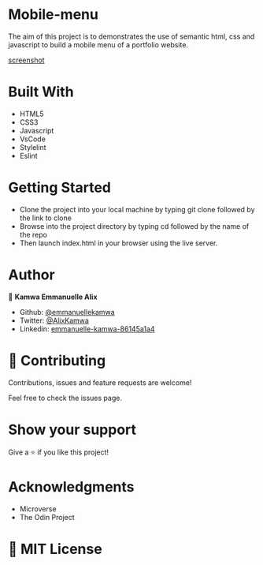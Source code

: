 # Mobile-menu

The aim of this project is to demonstrates the use of semantic html, css and javascript to build a mobile menu of a portfolio website.

[screenshot](screenshot.png)

# Built With

- HTML5
- CSS3
- Javascript
- VsCode
- Stylelint
- Eslint

# Getting Started

- Clone the project into your local machine by typing git clone followed by the link to clone
- Browse into the project directory  by typing cd followed by the name of the repo
-  Then launch index.html in your browser using the live server.

# Author 

👤 **Kamwa Emmanuelle Alix**

-   Github: [@emmanuellekamwa](https://github.com/emmanuellekamwa)
-   Twitter: [@AlixKamwa](https://twitter.com/AlixKamwa)
-   Linkedin: [emmanuelle-kamwa-86145a1a4](https://www.linkedin.com/in/emmanuelle-kamwa-86145a1a4/)

# 🤝 Contributing

Contributions, issues and feature requests are welcome!

Feel free to check the issues page.

# Show your support

Give a ⭐️ if you like this project!

# Acknowledgments

-   Microverse
-   The Odin Project

# 📝 MIT License